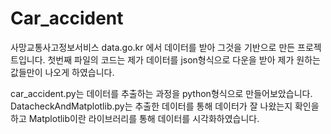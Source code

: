 # Car_accident
사망교통사고정보서비스
data.go.kr 에서 데이터를 받아 그것을 기반으로 만든 프로젝트입니다.
첫번째 파일의 코드는 제가 데이터를 json형식으로 다운을 받아 제가 원하는 값들만이 나오게 하였습니다.

car_accident.py는 데이터를 추출하는 과정을 python형식으로 만들어보았습니다.
DatacheckAndMatplotlib.py는 추출한 데이터를 통해 데이터가 잘 나왔는지 확인을 하고 Matplotlib이란 라이브러리를 통해 
데이터를 시각화하였습니다.
